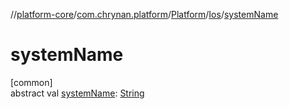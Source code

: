 //[platform-core](../../../../index.md)/[com.chrynan.platform](../../index.md)/[Platform](../index.md)/[Ios](index.md)/[systemName](system-name.md)

# systemName

[common]\
abstract val [systemName](system-name.md): [String](https://kotlinlang.org/api/latest/jvm/stdlib/kotlin/-string/index.html)
